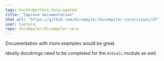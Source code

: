 ```yaml
---
tags: hacktoberfest,help-wanted
title: "Improve documentation"
html_url: "https://github.com/dicompyler/dicompyler-core/issues/37"
user: bastula
repo: dicompyler/dicompyler-core
---
```


Documentation with more examples would be great.

Ideally docstrings need to be completed for the `dvhcalc` module as well.